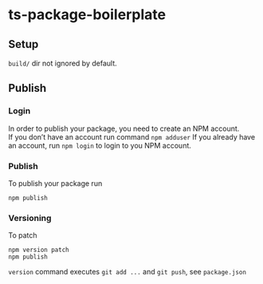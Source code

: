 # ts-package-boilerplate

## Setup

`build/` dir not ignored by default.

## Publish

### Login

In order to publish your package, you need to create an NPM account.  
If you don’t have an account run command `npm adduser`
If you already have an account, run `npm login` to login to you NPM account.

### Publish

To publish your package run

```
npm publish
```

### Versioning

To patch

```
npm version patch
npm publish
```

`version` command executes `git add ...` and `git push`, see `package.json`
